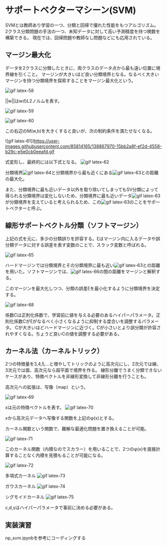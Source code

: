 # サポートベクターマシーン(SVM)
SVMとは教師あり学習の一つ、分類と回帰で優れた性能をもつアルゴリズム。
2クラス分類問題の手法の一つ、未知データに対して高い予測精度を持つ関数を構築できる。
現在では、回帰問題や教師なし問題などにも応用されている。

## マージン最大化
データを2クラスに分類したときに、両クラスのデータ点から最も遠い位置に境界線を引くこと。
マージンが大きいほど良い分類境界となる。なるべく大きいマージンを持つ分類境界を探索することをマージン最大化という。

![gif latex-58](https://user-images.githubusercontent.com/85814165/138866014-425a1e2a-01f9-4485-a8e3-c8575a188bc8.gif)

||w||はwのL2ノルムを表す。

![gif latex-59](https://user-images.githubusercontent.com/85814165/138866195-98722be6-d35e-4fc0-a446-c81b0ff6fe3a.gif)

![gif latex-60](https://user-images.githubusercontent.com/85814165/138866967-2024e72c-e31d-459b-afd6-d17fded738eb.gif)

この右辺のM(w,b)を大きくすると良いが、次の制約条件を満たせなくなる。

![gif latex-61](https://user-images.githubusercontent.com/85814165/138867970-15bb2a8f-ef2d-4558-b29c-e5e0cb0eeafd.gif

式変形し、最終的には以下式となる。
![gif latex-62](https://user-images.githubusercontent.com/85814165/138868378-8689860b-7b4e-4616-8d32-12b043dde88a.gif)

分類境界![gif latex-64](https://user-images.githubusercontent.com/85814165/138868684-53ae8076-89ae-487a-b220-b85f07b12986.gif)と分類境界から最も近くにある![gif latex-63](https://user-images.githubusercontent.com/85814165/138868599-87233ca4-231c-4cfd-bff2-9947c84878a3.gif)との距離の最大化。

また、分類境界に最も近いデータ以外を取り除いてしまってもSV分類によって得られる分類境界は変化しないため、分類境界に最も近いデータ![gif latex-63](https://user-images.githubusercontent.com/85814165/138868906-441fd119-934b-4a61-a6c1-4c6d4576f60c.gif)が分類境界を支えていると考えられるため、この![gif latex-63](https://user-images.githubusercontent.com/85814165/138869006-0e87fb9a-d974-4582-8313-2b0db80326cc.gif)のことをサポートベクターと呼ぶ。

## 線形サポートベクトル分類（ソフトマージン）
上記の式を元に、多少の分類誤りを許容する。ξはマージン内に入るデータや誤分類データに対する誤差を表す変数のことで、スラック変数と呼ばれる。

![gif latex-65](https://user-images.githubusercontent.com/85814165/138873497-a225da00-9bb0-4e43-9276-a81b4732e4f7.gif)

ハードマージンでは分類境界とその分類境界に最も近い![gif latex-63](https://user-images.githubusercontent.com/85814165/138873575-9a8e1f08-172c-47ba-bccd-116c7f1d740c.gif)との距離を用いた。ソフトマージンでは、![gif latex-66](https://user-images.githubusercontent.com/85814165/138873729-c03551e2-7028-4307-b9a4-a4193c6f4f0c.gif)の間の距離をマージンと解釈する。

このマージンを最大化しつつ、分類の誤差ξを最小化するように分類境界を決定する。

![gif latex-68](https://user-images.githubusercontent.com/85814165/138875488-3f778de8-36b4-4a45-a0b9-610cf1be9cf1.gif)

係数Cは正則化係数で、学習前に値を与える必要のあるハイパーパラメータ。正則化係数Cがξがなるべく小さくなるように抑制する度合いを調整するパラメータ。
Cが大きいほどハードマージンに近づく。Cが小さいとより誤分類が許容されやすくなる。ちょうど良いCの値を調整する必要がある。

## カーネル法（カーネルトリック）
2つの特徴量を3,4,5,...と増やしてトリックのように高次元にし、2次元では線、3次元では面、高次元なら超平面で境界を作る。
線形分離でうまく分類できないケースがあり、特徴ベクトルを非線形変換して非線形分離を行うことも。

高次元への拡張は、写像（map）という。

![gif latex-69](https://user-images.githubusercontent.com/85814165/138878425-f876a8a0-d86b-4e07-8816-ab0b61e838ad.gif)

xは元の特徴ベクトルを表す。
![gif latex-70](https://user-images.githubusercontent.com/85814165/138878711-4069202f-313c-4057-a7db-92efb717b60e.gif)

xから高次元データへ写像する関数を上記のφ(x)とする。

カーネル関数という関数で、難解な最適化問題を置き換えることが可能。

![gif latex-71](https://user-images.githubusercontent.com/85814165/138879703-10fffff6-32f4-4c41-9f79-5ff31c604c29.gif)

このカーネル関数（内積なのでスカラー）を用いることで、2つのφ(x)を直接計算することなく内積を見積もることが可能になる。

![gif latex-72](https://user-images.githubusercontent.com/85814165/138880054-f3b412ff-5eba-4526-ba66-e0e319d570c1.gif)

多項式カーネル
![gif latex-73](https://user-images.githubusercontent.com/85814165/138880285-88984926-6d4e-46af-82c6-44039dc3a23a.gif)

ガウスカーネル
![gif latex-74](https://user-images.githubusercontent.com/85814165/138880349-6462eff4-5191-4436-abb3-35585fe0ef38.gif)

シグモイドカーネル
![gif latex-75](https://user-images.githubusercontent.com/85814165/138880593-27658ee9-6983-49db-bb0d-e4b4f49802b6.gif)

c,d,γはハイパーパラメータで事前に決める必要がある。

## 実装演習
np_svm.ipynbを参考にコーディングする

